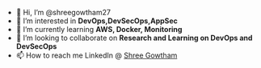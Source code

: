 - 👋 Hi, I’m @shreegowtham27
- 👀 I’m interested in **DevOps,DevSecOps,AppSec**
- 🌱 I’m currently learning **AWS, Docker, Monitoring**
- 💞️ I’m looking to collaborate on **Research and Learning on DevOps and DevSecOps**
- 📫 How to reach me LinkedIn @ [Shree Gowtham](https://www.linkedin.com/in/shreegowtham027/)

<!---
shreegowtham27/shreegowtham27 is a ✨ special ✨ repository because its `README.md` (this file) appears on your GitHub profile.
You can click the Preview link to take a look at your changes.
--->
